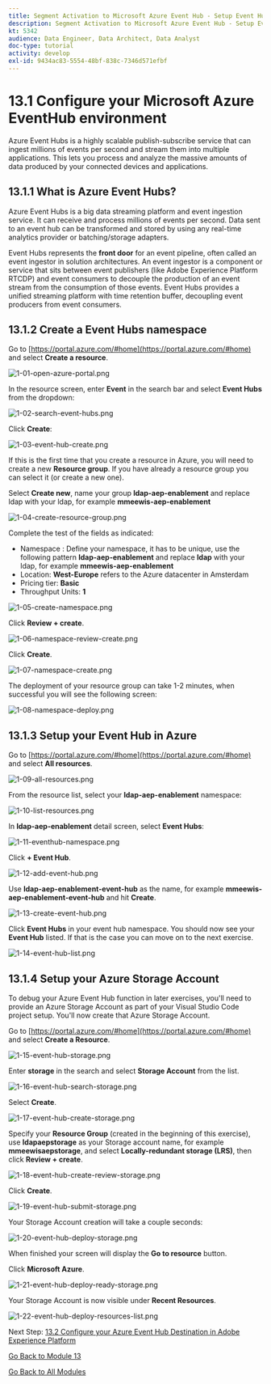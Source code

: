 ```yaml
---
title: Segment Activation to Microsoft Azure Event Hub - Setup Event Hub in Azure
description: Segment Activation to Microsoft Azure Event Hub - Setup Event Hub in Azure
kt: 5342
audience: Data Engineer, Data Architect, Data Analyst
doc-type: tutorial
activity: develop
exl-id: 9434ac83-5554-48bf-838c-7346d571efbf
---
```

# 13.1 Configure your Microsoft Azure EventHub environment

Azure Event Hubs is a highly scalable publish-subscribe service that can ingest millions of events per second and stream them into multiple applications. This lets you process and analyze the massive amounts of data produced by your connected devices and applications.

## 13.1.1 What is Azure Event Hubs?

Azure Event Hubs is a big data streaming platform and event ingestion service. It can receive and process millions of events per second. Data sent to an event hub can be transformed and stored by using any real-time analytics provider or batching/storage adapters.

Event Hubs represents the **front door** for an event pipeline, often called an event ingestor in solution architectures. An event ingestor is a component or service that sits between event publishers (like Adobe Experience Platform RTCDP) and event consumers to decouple the production of an event stream from the consumption of those events. Event Hubs provides a unified streaming platform with time retention buffer, decoupling event producers from event consumers.

## 13.1.2 Create a Event Hubs namespace

Go to [https://portal.azure.com/#home](https://portal.azure.com/#home) and select **Create a resource**. 

![1-01-open-azure-portal.png](./images/1-01-open-azure-portal.png)

In the resource screen, enter **Event** in the search bar and select **Event Hubs** from the dropdown:

![1-02-search-event-hubs.png](./images/1-02-search-event-hubs.png)

Click **Create**:

![1-03-event-hub-create.png](./images/1-03-event-hub-create.png)

If this is the first time that you create a resource in Azure, you will need to create a new **Resource group**. If you have already a resource group you can select it (or create a new one).

Select **Create new**, name your group **ldap-aep-enablement** and replace ldap with your ldap, for example **mmeewis-aep-enablement**

![1-04-create-resource-group.png](./images/1-04-create-resource-group.png)

Complete the test of the fields as indicated:

- Namespace : Define your namespace, it has to be unique, use the following pattern **ldap-aep-enablement** and replace **ldap** with your ldap, for example **mmeewis-aep-enablement**
- Location: **West-Europe** refers to the Azure datacenter in Amsterdam
- Pricing tier: **Basic**
- Throughput Units: **1**

![1-05-create-namespace.png](./images/1-05-create-namespace.png)

Click **Review + create**.

![1-06-namespace-review-create.png](./images/1-06-namespace-review-create.png)

Click **Create**.

![1-07-namespace-create.png](./images/1-07-namespace-create.png)

The deployment of your resource group can take 1-2 minutes, when successful you will see the following screen:

![1-08-namespace-deploy.png](./images/1-08-namespace-deploy.png)

## 13.1.3 Setup your Event Hub in Azure

Go to [https://portal.azure.com/#home](https://portal.azure.com/#home) and select **All resources**. 

![1-09-all-resources.png](./images/1-09-all-resources.png)

From the resource list, select your **ldap-aep-enablement** namespace:
  
![1-10-list-resources.png](./images/1-10-list-resources.png)
  
In **ldap-aep-enablement** detail screen, select **Event Hubs**:
  
![1-11-eventhub-namespace.png](./images/1-11-eventhub-namespace.png)

Click **+ Event Hub**.

![1-12-add-event-hub.png](./images/1-12-add-event-hub.png)

Use **ldap-aep-enablement-event-hub** as the name, for example **mmeewis-aep-enablement-event-hub** and hit **Create**.

![1-13-create-event-hub.png](./images/1-13-create-event-hub.png)
  
Click **Event Hubs** in your event hub namespace. You should now see your **Event Hub** listed. If that is the case you can move on to the next exercise.

![1-14-event-hub-list.png](./images/1-14-event-hub-list.png)

## 13.1.4 Setup your Azure Storage Account

To debug your Azure Event Hub function in later exercises, you'll need to provide an Azure Storage Account as part of your Visual Studio Code project setup. You'll now create that Azure Storage Account.

Go to [https://portal.azure.com/#home](https://portal.azure.com/#home) and select **Create a Resource**.

![1-15-event-hub-storage.png](./images/1-15-event-hub-storage.png)

Enter **storage** in the search and select **Storage Account** from the list.

![1-16-event-hub-search-storage.png](./images/1-16-event-hub-search-storage.png)

Select **Create**.

![1-17-event-hub-create-storage.png](./images/1-17-event-hub-create-storage.png)

Specify your **Resource Group** (created in the beginning of this exercise), use **ldapaepstorage** as your Storage account name, for example **mmeewisaepstorage**, and select **Locally-redundant storage (LRS)**, then click **Review + create**.

![1-18-event-hub-create-review-storage.png](./images/1-18-event-hub-create-review-storage.png)

Click **Create**.

![1-19-event-hub-submit-storage.png](./images/1-19-event-hub-submit-storage.png)

Your Storage Account creation will take a couple seconds:

![1-20-event-hub-deploy-storage.png](./images/1-20-event-hub-deploy-storage.png)

When finished your screen will display the **Go to resource** button. 

Click **Microsoft Azure**.

![1-21-event-hub-deploy-ready-storage.png](./images/1-21-event-hub-deploy-ready-storage.png)

Your Storage Account is now visible under **Recent Resources**.

![1-22-event-hub-deploy-resources-list.png](./images/1-22-event-hub-deploy-resources-list.png)

Next Step: [13.2 Configure your Azure Event Hub Destination in Adobe Experience Platform](./ex2.md)

[Go Back to Module 13](./segment-activation-microsoft-azure-eventhub.md)

[Go Back to All Modules](./../../overview.md)
